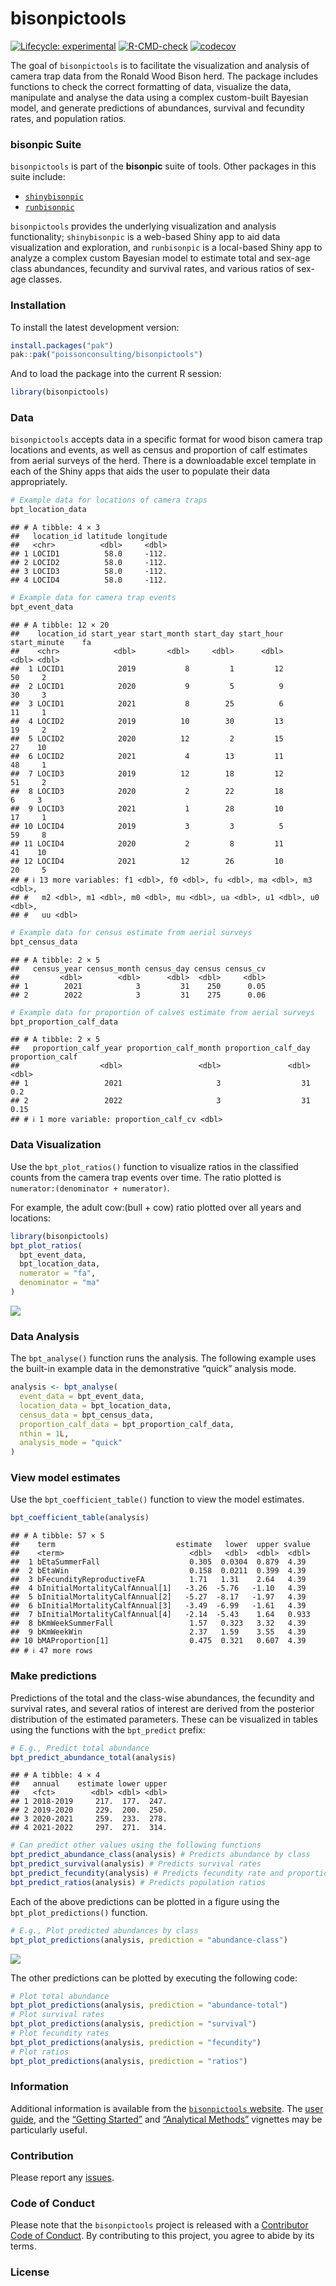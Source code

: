 
# bisonpictools

<!-- badges: start -->

[![Lifecycle:
experimental](https://img.shields.io/badge/lifecycle-experimental-orange.svg)](https://lifecycle.r-lib.org/articles/stages.html#experimental)
[![R-CMD-check](https://github.com/poissonconsulting/bisonpictools/actions/workflows/R-CMD-check.yaml/badge.svg)](https://github.com/poissonconsulting/bisonpictools/actions/workflows/R-CMD-check.yaml)
[![codecov](https://codecov.io/gh/poissonconsulting/bisonpictools/graph/badge.svg?token=znqSXiltZo)](https://codecov.io/gh/poissonconsulting/bisonpictools)
<!-- badges: end -->

The goal of `bisonpictools` is to facilitate the visualization and
analysis of camera trap data from the Ronald Wood Bison herd. The
package includes functions to check the correct formatting of data,
visualize the data, manipulate and analyse the data using a complex
custom-built Bayesian model, and generate predictions of abundances,
survival and fecundity rates, and population ratios.

### bisonpic Suite

`bisonpictools` is part of the **bisonpic** suite of tools. Other
packages in this suite include:

- [`shinybisonpic`](https://github.com/poissonconsulting/shinybisonpic)
- [`runbisonpic`](https://github.com/poissonconsulting/runbisonpic)

`bisonpictools` provides the underlying visualization and analysis
functionality; `shinybisonpic` is a web-based Shiny app to aid data
visualization and exploration, and `runbisonpic` is a local-based Shiny
app to analyze a complex custom Bayesian model to estimate total and
sex-age class abundances, fecundity and survival rates, and various
ratios of sex-age classes.

### Installation

To install the latest development version:

``` r
install.packages("pak")
pak::pak("poissonconsulting/bisonpictools")
```

And to load the package into the current R session:

``` r
library(bisonpictools)
```

### Data

`bisonpictools` accepts data in a specific format for wood bison camera
trap locations and events, as well as census and proportion of calf
estimates from aerial surveys of the herd. There is a downloadable excel
template in each of the Shiny apps that aids the user to populate their
data appropriately.

``` r
# Example data for locations of camera traps
bpt_location_data
```

    ## # A tibble: 4 × 3
    ##   location_id latitude longitude
    ##   <chr>          <dbl>     <dbl>
    ## 1 LOCID1          58.0     -112.
    ## 2 LOCID2          58.0     -112.
    ## 3 LOCID3          58.0     -112.
    ## 4 LOCID4          58.0     -112.

``` r
# Example data for camera trap events
bpt_event_data
```

    ## # A tibble: 12 × 20
    ##    location_id start_year start_month start_day start_hour start_minute    fa
    ##    <chr>            <dbl>       <dbl>     <dbl>      <dbl>        <dbl> <dbl>
    ##  1 LOCID1            2019           8         1         12           50     2
    ##  2 LOCID1            2020           9         5          9           30     3
    ##  3 LOCID1            2021           8        25          6           11     1
    ##  4 LOCID2            2019          10        30         13           19     2
    ##  5 LOCID2            2020          12         2         15           27    10
    ##  6 LOCID2            2021           4        13         11           48     1
    ##  7 LOCID3            2019          12        18         12           51     2
    ##  8 LOCID3            2020           2        22         18            6     3
    ##  9 LOCID3            2021           1        28         10           17     1
    ## 10 LOCID4            2019           3         3          5           59     8
    ## 11 LOCID4            2020           2         8         11           41    10
    ## 12 LOCID4            2021          12        26         10           20     5
    ## # ℹ 13 more variables: f1 <dbl>, f0 <dbl>, fu <dbl>, ma <dbl>, m3 <dbl>,
    ## #   m2 <dbl>, m1 <dbl>, m0 <dbl>, mu <dbl>, ua <dbl>, u1 <dbl>, u0 <dbl>,
    ## #   uu <dbl>

``` r
# Example data for census estimate from aerial surveys
bpt_census_data
```

    ## # A tibble: 2 × 5
    ##   census_year census_month census_day census census_cv
    ##         <dbl>        <dbl>      <dbl>  <dbl>     <dbl>
    ## 1        2021            3         31    250      0.05
    ## 2        2022            3         31    275      0.06

``` r
# Example data for proportion of calves estimate from aerial surveys
bpt_proportion_calf_data
```

    ## # A tibble: 2 × 5
    ##   proportion_calf_year proportion_calf_month proportion_calf_day proportion_calf
    ##                  <dbl>                 <dbl>               <dbl>           <dbl>
    ## 1                 2021                     3                  31            0.2 
    ## 2                 2022                     3                  31            0.15
    ## # ℹ 1 more variable: proportion_calf_cv <dbl>

### Data Visualization

Use the `bpt_plot_ratios()` function to visualize ratios in the
classified counts from the camera trap events over time. The ratio
plotted is `numerator:(denominator + numerator)`.

For example, the adult cow:(bull + cow) ratio plotted over all years and
locations:

``` r
library(bisonpictools)
bpt_plot_ratios(
  bpt_event_data,
  bpt_location_data,
  numerator = "fa",
  denominator = "ma"
)
```

![](README_files/figure-gfm/unnamed-chunk-7-1.png)<!-- -->

### Data Analysis

The `bpt_analyse()` function runs the analysis. The following example
uses the built-in example data in the demonstrative “quick” analysis
mode.

``` r
analysis <- bpt_analyse(
  event_data = bpt_event_data,
  location_data = bpt_location_data,
  census_data = bpt_census_data,
  proportion_calf_data = bpt_proportion_calf_data,
  nthin = 1L,
  analysis_mode = "quick"
)
```

### View model estimates

Use the `bpt_coefficient_table()` function to view the model estimates.

``` r
bpt_coefficient_table(analysis)
```

    ## # A tibble: 57 × 5
    ##    term                           estimate   lower  upper svalue
    ##    <term>                            <dbl>   <dbl>  <dbl>  <dbl>
    ##  1 bEtaSummerFall                    0.305  0.0304  0.879  4.39 
    ##  2 bEtaWin                           0.158  0.0211  0.399  4.39 
    ##  3 bFecundityReproductiveFA          1.71   1.31    2.64   4.39 
    ##  4 bInitialMortalityCalfAnnual[1]   -3.26  -5.76   -1.10   4.39 
    ##  5 bInitialMortalityCalfAnnual[2]   -5.27  -8.17   -1.97   4.39 
    ##  6 bInitialMortalityCalfAnnual[3]   -3.49  -6.99   -1.61   4.39 
    ##  7 bInitialMortalityCalfAnnual[4]   -2.14  -5.43    1.64   0.933
    ##  8 bKmWeekSummerFall                 1.57   0.323   3.32   4.39 
    ##  9 bKmWeekWin                        2.37   1.59    3.55   4.39 
    ## 10 bMAProportion[1]                  0.475  0.321   0.607  4.39 
    ## # ℹ 47 more rows

### Make predictions

Predictions of the total and the class-wise abundances, the fecundity
and survival rates, and several ratios of interest are derived from the
posterior distribution of the estimated parameters. These can be
visualized in tables using the functions with the `bpt_predict` prefix:

``` r
# E.g., Predict total abundance
bpt_predict_abundance_total(analysis)
```

    ## # A tibble: 4 × 4
    ##   annual    estimate lower upper
    ##   <fct>        <dbl> <dbl> <dbl>
    ## 1 2018-2019     217.  177.  247.
    ## 2 2019-2020     229.  200.  250.
    ## 3 2020-2021     259.  233.  278.
    ## 4 2021-2022     297.  271.  314.

``` r
# Can predict other values using the following functions
bpt_predict_abundance_class(analysis) # Predicts abundance by class
bpt_predict_survival(analysis) # Predicts survival rates
bpt_predict_fecundity(analysis) # Predicts fecundity rate and proportion of reproductive cows
bpt_predict_ratios(analysis) # Predicts population ratios
```

Each of the above predictions can be plotted in a figure using the
`bpt_plot_predictions()` function.

``` r
# E.g., Plot predicted abundances by class
bpt_plot_predictions(analysis, prediction = "abundance-class")
```

![](README_files/figure-gfm/unnamed-chunk-13-1.png)<!-- -->

The other predictions can be plotted by executing the following code:

``` r
# Plot total abundance
bpt_plot_predictions(analysis, prediction = "abundance-total")
# Plot survival rates
bpt_plot_predictions(analysis, prediction = "survival")
# Plot fecundity rates
bpt_plot_predictions(analysis, prediction = "fecundity")
# Plot ratios
bpt_plot_predictions(analysis, prediction = "ratios")
```

### Information

Additional information is available from the [`bisonpictools`
website](https://poissonconsulting.github.io/bisonpictools/). The [user
guide](https://poissonconsulting.github.io/bisonpictools/user-guide.html),
and the [“Getting
Started”](https://poissonconsulting.github.io/bisonpictools/bisonpictools.html)
and [“Analytical
Methods”](https://poissonconsulting.github.io/bisonpictools/bisonpicmethods.html)
vignettes may be particularly useful.

### Contribution

Please report any
[issues](https://github.com/poissonconsulting/bisonpictools/issues).

### Code of Conduct

Please note that the `bisonpictools` project is released with a
[Contributor Code of
Conduct](https://www.contributor-covenant.org/version/2/1/code_of_conduct/).
By contributing to this project, you agree to abide by its terms.

### License

